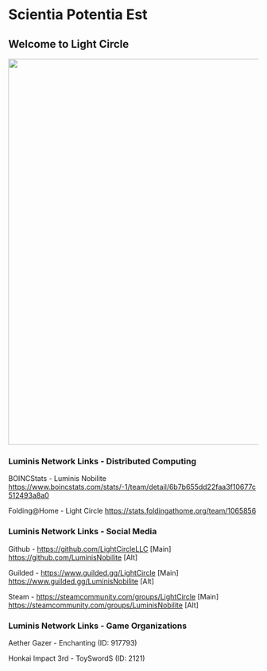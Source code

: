 # Scientia Potentia Est

## Welcome to Light Circle

[<img align="center" width="777" src="https://raw.githubusercontent.com/LightCircleLLC/Eclipse/refs/heads/main/Assets/Light%20Circle%20Official%20Branding/Light%20Circle%20Logo%20v1.png">](https://beacons.ai/reisonantia)

### Luminis Network Links - Distributed Computing

BOINCStats - Luminis Nobilite https://www.boincstats.com/stats/-1/team/detail/6b7b655dd22faa3f10677c512493a8a0

Folding@Home - Light Circle https://stats.foldingathome.org/team/1065856


### Luminis Network Links - Social Media

Github - https://github.com/LightCircleLLC [Main]
https://github.com/LuminisNobilite [Alt]

Guilded - https://www.guilded.gg/LightCircle [Main]
https://www.guilded.gg/LuminisNobilite [Alt]

Steam - https://steamcommunity.com/groups/LightCircle [Main]
https://steamcommunity.com/groups/LuminisNobilite [Alt]


### Luminis Network Links - Game Organizations

Aether Gazer - Enchanting (ID: 917793)

Honkai Impact 3rd - ToySwordS (ID: 2121)

